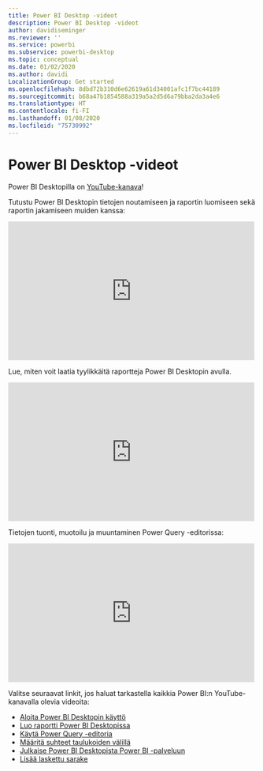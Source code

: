 ```yaml
---
title: Power BI Desktop -videot
description: Power BI Desktop -videot
author: davidiseminger
ms.reviewer: ''
ms.service: powerbi
ms.subservice: powerbi-desktop
ms.topic: conceptual
ms.date: 01/02/2020
ms.author: davidi
LocalizationGroup: Get started
ms.openlocfilehash: 8dbd72b310d6e62619a61d34001afc1f7bc44189
ms.sourcegitcommit: b68a47b1854588a319a5a2d5d6a79bba2da3a4e6
ms.translationtype: HT
ms.contentlocale: fi-FI
ms.lasthandoff: 01/08/2020
ms.locfileid: "75730992"
---
```

# <a name="power-bi-desktop-videos"></a>Power BI Desktop -videot

Power BI Desktopilla on [YouTube-kanava](https://www.youtube.com/playlist?list=PL1N57mwBHtN2q1WbU5O29rrn_A0lkVv9p)!

Tutustu Power BI Desktopin tietojen noutamiseen ja raportin luomiseen sekä raportin jakamiseen muiden kanssa: 

<iframe width="500" height="281" src="https://www.youtube.com/embed/Qgam9M8I0xA" frameborder="0" allowfullscreen></iframe>

Lue, miten voit laatia tyylikkäitä raportteja Power BI Desktopin avulla.

<iframe width="500" height="281" src="https://www.youtube.com/embed/IMAsitQ2cAc" frameborder="0" allowfullscreen></iframe> 

Tietojen tuonti, muotoilu ja muuntaminen Power Query -editorissa:

<iframe width="500" height="281" src="https://www.youtube.com/embed/ByIUx-HmQbw" frameborder="0" allowfullscreen></iframe> 

Valitse seuraavat linkit, jos haluat tarkastella kaikkia Power BI:n YouTube-kanavalla olevia videoita:

- [Aloita Power BI Desktopin käyttö](https://www.youtube.com/watch?v=Qgam9M8I0xA)
- [Luo raportti Power BI Desktopissa](https://www.youtube.com/watch?v=IMAsitQ2cAc)
- [Käytä Power Query -editoria](https://www.youtube.com/watch?v=ByIUx-HmQbw)
- [Määritä suhteet taulukoiden välillä](https://www.youtube.com/watch?v=fVW4MCr0APA)
- [Julkaise Power BI Desktopista Power BI -palveluun](https://www.youtube.com/watch?v=ObwsFdC9e94)
- [Lisää laskettu sarake](https://www.youtube.com/watch?v=62mLfiNcqVM)
